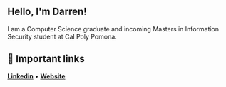 ## Hello, I'm Darren!

I am a Computer Science graduate and incoming Masters in Information Security student at Cal Poly Pomona.
## :link: Important links
[__Linkedin__](https://www.linkedin.com/in/darren-nguyen-181531188/) • [__Website__](https://darrennguyen25-portfolio.vercel.app/)
<!--
**darrennguyen25/darrennguyen25** is a ✨ _special_ ✨ repository because its `README.md` (this file) appears on your GitHub profile.

Here are some ideas to get you started:

- 🔭 I’m currently working on ...
- 🌱 I’m currently learning ...
- 👯 I’m looking to collaborate on ...
- 🤔 I’m looking for help with ...
- 💬 Ask me about ...
- 📫 How to reach me: ...
- 😄 Pronouns: ...
- ⚡ Fun fact: ...
-->
